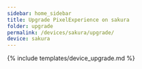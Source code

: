 ```yaml
---
sidebar: home_sidebar
title: Upgrade PixelExperience on sakura
folder: upgrade
permalink: /devices/sakura/upgrade/
device: sakura
---
```

{% include templates/device_upgrade.md %}
